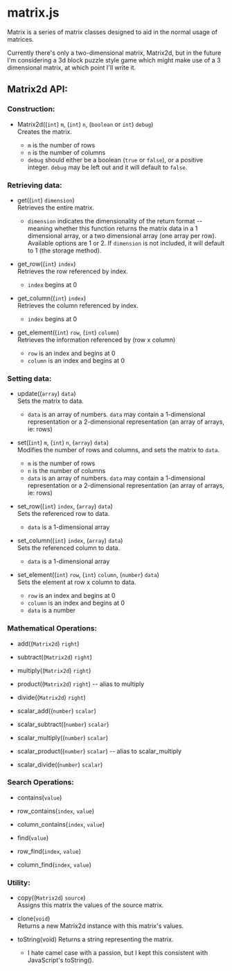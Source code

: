 # matrix.js

Matrix is a series of matrix classes designed to aid in the normal usage of
matrices.

Currently there's only a two-dimensional matrix, Matrix2d, but in the future I'm
considering a 3d block puzzle style game which might make use of a 3 dimensional
matrix, at which point I'll write it.

## Matrix2d API:
### Construction:
- Matrix2d((`int`) `m`, (`int`) `n`, (`boolean` or `int`) `debug`)  
  Creates the matrix.  
  
  - `m` is the number of rows  
  - `n` is the number of columns  
  - `debug` should either be a boolean (`true` or `false`), or a positive
    integer.  `debug` may be left out and it will default to `false`.  
  
  
### Retrieving data:
- get((`int`) `dimension`)  
  Retrieves the entire matrix.  
  
  - `dimension` indicates the dimensionality of the return format -- meaning
    whether this function returns the matrix data in a 1 dimensional array, or
    a two dimensional array (one array per row).  Available options are 1 or 2.
    If `dimension` is not included, it will default to 1 (the storage method).  
  
  
- get_row((`int`) `index`)  
  Retrieves the row referenced by index.  
  
  - `index` begins at 0  
  
  
- get_column((`int`) `index`)  
  Retrieves the column referenced by index.  
  
  - `index` begins at 0  
  
  
- get_element((`int`) `row`, (`int`) `column`)  
  Retrieves the information referenced by (row x column)  
  
  - `row` is an index and begins at 0  
  - `column` is an index and begins at 0  
  
  
### Setting data:
- update((`array`) `data`)  
  Sets the matrix to data.  
  
  - `data` is an array of numbers.  `data` may contain a 1-dimensional
    representation or a 2-dimensional representation (an array of arrays, ie:
    rows)  
  
  
- set((`int`) `m`, (`int`) `n`, (`array`) `data`)  
  Modifies the number of rows and columns, and sets the matrix to `data`.  
  
  - `m` is the number of rows  
  - `n` is the number of columns  
  - `data` is an array of numbers.  `data` may contain a 1-dimensional
    representation or a 2-dimensional representation (an array of arrays, ie:
    rows)  
  
  
- set_row((`int`) `index`, (`array`) `data`)  
  Sets the referenced row to data.  
  
  - `data` is a 1-dimensional array  
  
  
- set_column((`int`) `index`, (`array`) `data`)  
  Sets the referenced column to data.  
  
  - `data` is a 1-dimensional array  
  
  
- set_element((`int`) `row`, (`int`) `column`, (`number`) `data`)  
  Sets the element at row x column to data.  
  
  - `row` is an index and begins at 0  
  - `column` is an index and begins at 0  
  - `data` is a number  
  
  
### Mathematical Operations:
- add((`Matrix2d`) `right`)  
- subtract((`Matrix2d`) `right`)  
- multiply((`Matrix2d`) `right`)
- product((`Matrix2d`) `right`) -- alias to multiply
- divide((`Matrix2d`) `right`)
  
- scalar_add((`number`) `scalar`)
- scalar_subtract((`number`) `scalar`)
- scalar_multiply((`number`) `scalar`)
- scalar_product((`number`) `scalar`) -- alias to scalar_multiply
- scalar_divide((`number`) `scalar`)
  
  
### Search Operations:
- contains(`value`)  
- row_contains(`index`, `value`)  
- column_contains(`index`, `value`)  
  
- find(`value`)
- row_find(`index`, `value`)
- column_find(`index`, `value`)
  
  
### Utility:
- copy((`Matrix2d`) `source`)  
  Assigns this matrix the values of the source matrix.  
  
  
- clone(`void`)  
  Returns a new Matrix2d instance with this matrix's values.  
  
  
- toString(void)
  Returns a string representing the matrix.  
  
  - I hate camel case with a passion, but I kept this consistent with JavaScript's
    toString().  